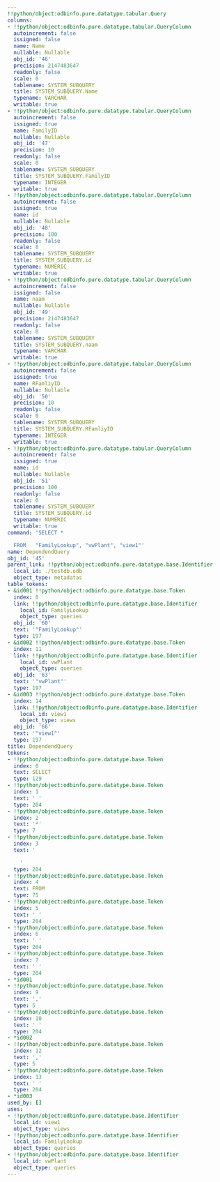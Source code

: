 ```yaml
---
!!python/object:odbinfo.pure.datatype.tabular.Query
columns:
- !!python/object:odbinfo.pure.datatype.tabular.QueryColumn
  autoincrement: false
  issigned: false
  name: Name
  nullable: Nullable
  obj_id: '46'
  precision: 2147483647
  readonly: false
  scale: 0
  tablename: SYSTEM_SUBQUERY
  title: SYSTEM_SUBQUERY.Name
  typename: VARCHAR
  writable: true
- !!python/object:odbinfo.pure.datatype.tabular.QueryColumn
  autoincrement: false
  issigned: true
  name: FamilyID
  nullable: Nullable
  obj_id: '47'
  precision: 10
  readonly: false
  scale: 0
  tablename: SYSTEM_SUBQUERY
  title: SYSTEM_SUBQUERY.FamilyID
  typename: INTEGER
  writable: true
- !!python/object:odbinfo.pure.datatype.tabular.QueryColumn
  autoincrement: false
  issigned: true
  name: id
  nullable: Nullable
  obj_id: '48'
  precision: 100
  readonly: false
  scale: 0
  tablename: SYSTEM_SUBQUERY
  title: SYSTEM_SUBQUERY.id
  typename: NUMERIC
  writable: true
- !!python/object:odbinfo.pure.datatype.tabular.QueryColumn
  autoincrement: false
  issigned: false
  name: naam
  nullable: Nullable
  obj_id: '49'
  precision: 2147483647
  readonly: false
  scale: 0
  tablename: SYSTEM_SUBQUERY
  title: SYSTEM_SUBQUERY.naam
  typename: VARCHAR
  writable: true
- !!python/object:odbinfo.pure.datatype.tabular.QueryColumn
  autoincrement: false
  issigned: true
  name: RFamliyID
  nullable: Nullable
  obj_id: '50'
  precision: 10
  readonly: false
  scale: 0
  tablename: SYSTEM_SUBQUERY
  title: SYSTEM_SUBQUERY.RFamliyID
  typename: INTEGER
  writable: true
- !!python/object:odbinfo.pure.datatype.tabular.QueryColumn
  autoincrement: false
  issigned: true
  name: id
  nullable: Nullable
  obj_id: '51'
  precision: 100
  readonly: false
  scale: 0
  tablename: SYSTEM_SUBQUERY
  title: SYSTEM_SUBQUERY.id
  typename: NUMERIC
  writable: true
command: 'SELECT *

  FROM   "FamilyLookup", "vwPlant", "view1"'
name: DependendQuery
obj_id: '45'
parent_link: !!python/object:odbinfo.pure.datatype.base.Identifier
  local_id: ./testdb.odb
  object_type: metadatas
table_tokens:
- &id001 !!python/object:odbinfo.pure.datatype.base.Token
  index: 8
  link: !!python/object:odbinfo.pure.datatype.base.Identifier
    local_id: FamilyLookup
    object_type: queries
  obj_id: '60'
  text: '"FamilyLookup"'
  type: 197
- &id002 !!python/object:odbinfo.pure.datatype.base.Token
  index: 11
  link: !!python/object:odbinfo.pure.datatype.base.Identifier
    local_id: vwPlant
    object_type: queries
  obj_id: '63'
  text: '"vwPlant"'
  type: 197
- &id003 !!python/object:odbinfo.pure.datatype.base.Token
  index: 14
  link: !!python/object:odbinfo.pure.datatype.base.Identifier
    local_id: view1
    object_type: views
  obj_id: '66'
  text: '"view1"'
  type: 197
title: DependendQuery
tokens:
- !!python/object:odbinfo.pure.datatype.base.Token
  index: 0
  text: SELECT
  type: 129
- !!python/object:odbinfo.pure.datatype.base.Token
  index: 1
  text: ' '
  type: 204
- !!python/object:odbinfo.pure.datatype.base.Token
  index: 2
  text: '*'
  type: 7
- !!python/object:odbinfo.pure.datatype.base.Token
  index: 3
  text: '

    '
  type: 204
- !!python/object:odbinfo.pure.datatype.base.Token
  index: 4
  text: FROM
  type: 75
- !!python/object:odbinfo.pure.datatype.base.Token
  index: 5
  text: ' '
  type: 204
- !!python/object:odbinfo.pure.datatype.base.Token
  index: 6
  text: ' '
  type: 204
- !!python/object:odbinfo.pure.datatype.base.Token
  index: 7
  text: ' '
  type: 204
- *id001
- !!python/object:odbinfo.pure.datatype.base.Token
  index: 9
  text: ','
  type: 5
- !!python/object:odbinfo.pure.datatype.base.Token
  index: 10
  text: ' '
  type: 204
- *id002
- !!python/object:odbinfo.pure.datatype.base.Token
  index: 12
  text: ','
  type: 5
- !!python/object:odbinfo.pure.datatype.base.Token
  index: 13
  text: ' '
  type: 204
- *id003
used_by: []
uses:
- !!python/object:odbinfo.pure.datatype.base.Identifier
  local_id: view1
  object_type: views
- !!python/object:odbinfo.pure.datatype.base.Identifier
  local_id: FamilyLookup
  object_type: queries
- !!python/object:odbinfo.pure.datatype.base.Identifier
  local_id: vwPlant
  object_type: queries
---
```

